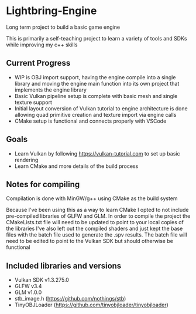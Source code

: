 # Lightbring-Engine
Long term project to build a basic game engine

This is primarily a self-teaching project to learn a variety of tools and SDKs while improving my c++ skills

## Current Progress
* WIP is OBJ import support, having the engine compile into a single library and moving the engine main function into its own project that implements the engine library
* Basic Vulkan pipeline setup is complete with basic mesh and single texture support
* Initial layout conversion of Vulkan tutorial to engine architecture is done allowing quad primitive creation and texture import via engine calls
* CMake setup is functional and connects properly with VSCode


## Goals
* Learn Vulkan by following https://vulkan-tutorial.com to set up basic rendering
* Learn CMake and more details of the build process

## Notes for compiling
Compilation is done with MinGW/g++ using CMake as the build system

Because I've been using this as a way to learn CMake I opted to not include pre-compiled libraries of GLFW and GLM.
In order to compile the project the CMakeLists.txt file will need to be updated to point to your local copies of the libraries
I've also left out the compiled shaders and just kept the base files with the batch file used to generate the .spv results. The batch file will need to be edited to point to the Vulkan SDK but should otherwise be functional

## Included libraries and versions
* Vulkan SDK v1.3.275.0
* GLFW v3.4
* GLM v1.0.0
* stb_image.h (https://github.com/nothings/stb)
* TinyOBJLoader (https://github.com/tinyobjloader/tinyobjloader)